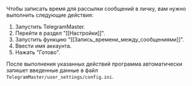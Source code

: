 Чтобы записать время для рассылки сообщений в личку, вам нужно выполнить следующие действия:

1. Запустить TelegramMaster.
2. Перейти в раздел "[[Настройки]]".
3. Запустить функцию "[[Запись_времени_между_сообщениями]]".
4. Ввести имя аккаунта.
5. Нажать "Готово".

После выполнения указанных действий программа автоматически запишет введенные данные в файл `TelegramMaster/user_settings/config.ini`.

